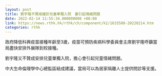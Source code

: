 ```yaml
---
layout: post
title: 劉宇隆不贊成確診兒童單獨入院　憂引起情緒問題
date: 2022-02-14 11:55:34.000000000 +08:00
link: https://news.rthk.hk/rthk/ch/component/k2/1633580-20220214.htm
categories: rthk
---
```


政府降低科興疫苗接種年齡至3歲，疫苗可預防疾病科學委員會主席劉宇隆呼籲當局盡快安排外展隊到校接種。

劉宇隆又不贊成安排兒童單獨入院，擔心會引起兒童情緒問題。

中大生命倫理學中心總監區結成建議，當局可以為居家隔離人士提供問診等支援。
